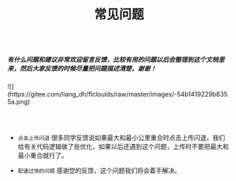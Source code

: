 <h1 align="center">常见问题</h1>

<br></br>
<h5> 有什么问题和建议非常欢迎留言反馈，比较有用的问题以后会整理到这个文档里来，然后大家反馈的时候尽量把问题描述清楚，谢谢！</h5> 
![](https://gitee.com/liang_dh/flcloulds/raw/master/images/-54b1419229b8355a.png)

<br></br>

- `点击上传闪退` 很多同学反馈说如果最大和最小公里重合时点击上传闪退，我们给有关代码逻辑做了些优化，如果以后还遇到这个问题，上传时不要把最大和最小重合就行了。

- `配速过快的问题` 感谢您的反馈，这个问题我们将会着手解决。